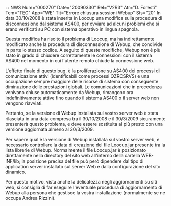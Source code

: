  :  : NWS Num="000270" Date="20090330" Rel="V2R3" Atr="D. Foresti" Tem="TEC" App="WE" Tit="Errore chiusura sessioni Webup" Sts="20"
In data 30/10/2008 è stata inserita in Loocup una modifica sulla procedura di disconnessione dal sistema AS400, per ovviare ad alcuni problemi che si erano verificati su PC con sistema operativo in
lingua spagnola.

Questa modifica ha risolto il problema di Loocup, ma ha indirettamente modificato anche la procedura
di disconnessione di Webup, che condivide in parte lo stesso codice.
A seguito di queste modifiche, Webup non è più stato in grado di chiudere correttamente le connessioni con il sistema AS400 nel momento in cui l'utente remoto chiude la connessione web.

L'effetto finale di questo bug, è la proliferazione su AS400 dei processi di comunicazione attivi (identificabili come processi QZRCSRVS) e una occupazione sempre maggiore delle risorse di sistema
con conseguente diminuzione delle prestazioni globali. Le comunicazioni che in precedenza venivano
chiuse automaticamente da Webup, rimangono ora indefinitivamente attive fino quando il sistema AS400 o il server web non vengono riavviati.

Pertanto, se la versione di Webup installata sul vostro server web è stata rilasciata in una data compresa tra il 30/10/2008 e il 30/3/2009 sicuramente presenterà questo problema, e deve essere sostituita al più presto con una versione aggiornata almeno al 30/3/2009.

Per sapere qual'è la versione di Webup installata sul vostro server web, è necessario controllare la data di creazione del file Loocup.jar presente tra la lista librerie di Webup. Normalmente il file Loocup.jar è posizionato direttamente nella directory del sito web all'interno della cartella
WEB-INF/lib; la posizione precisa del file può però dipendere dal tipo di application server installato sul server Web e dalla configurazione del sito dinamico.

Per questo motivo, vista anche la delicatezza negli aggiornamenti su siti web, si consiglia di far
eseguire l'eventuale procedura di aggiornamento di Webup alla persona che gestisce la vostra installazione (normalmente se ne occupa Andrea Rizzini).
